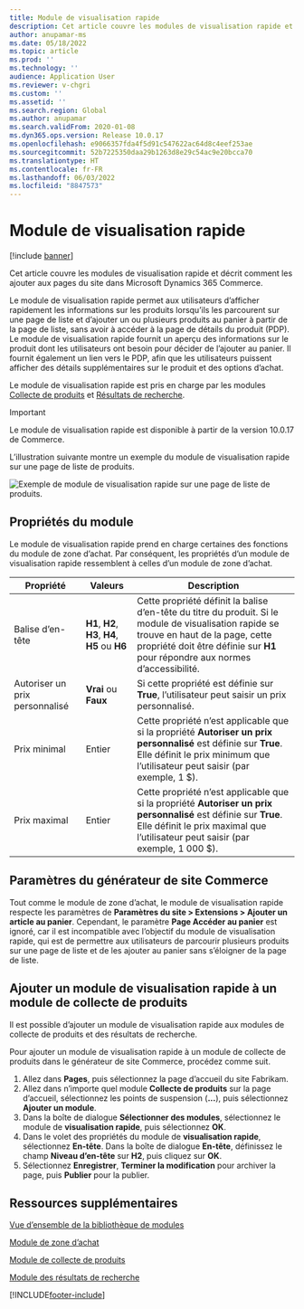```yaml
---
title: Module de visualisation rapide
description: Cet article couvre les modules de visualisation rapide et décrit comment les ajouter aux pages du site dans Microsoft Dynamics 365 Commerce.
author: anupamar-ms
ms.date: 05/18/2022
ms.topic: article
ms.prod: ''
ms.technology: ''
audience: Application User
ms.reviewer: v-chgri
ms.custom: ''
ms.assetid: ''
ms.search.region: Global
ms.author: anupamar
ms.search.validFrom: 2020-01-08
ms.dyn365.ops.version: Release 10.0.17
ms.openlocfilehash: e9066357fda4f5d91c547622ac64d8c4eef253ae
ms.sourcegitcommit: 52b7225350daa29b1263d8e29c54ac9e20bcca70
ms.translationtype: HT
ms.contentlocale: fr-FR
ms.lasthandoff: 06/03/2022
ms.locfileid: "8847573"
---
```

# <a name="quick-view-module"></a>Module de visualisation rapide

[!include [banner](includes/banner.md)]

Cet article couvre les modules de visualisation rapide et décrit comment les ajouter aux pages du site dans Microsoft Dynamics 365 Commerce.

Le module de visualisation rapide permet aux utilisateurs d’afficher rapidement les informations sur les produits lorsqu’ils les parcourent sur une page de liste et d’ajouter un ou plusieurs produits au panier à partir de la page de liste, sans avoir à accéder à la page de détails du produit (PDP). Le module de visualisation rapide fournit un aperçu des informations sur le produit dont les utilisateurs ont besoin pour décider de l’ajouter au panier. Il fournit également un lien vers le PDP, afin que les utilisateurs puissent afficher des détails supplémentaires sur le produit et des options d’achat.

Le module de visualisation rapide est pris en charge par les modules [Collecte de produits](product-collection-module-overview.md) et [Résultats de recherche](search-result-module.md).

> [!IMPORTANT]
> Le module de visualisation rapide est disponible à partir de la version 10.0.17 de Commerce.

L’illustration suivante montre un exemple du module de visualisation rapide sur une page de liste de produits.

![Exemple de module de visualisation rapide sur une page de liste de produits.](./media/ecommerce-quickview.PNG)

## <a name="module-properties"></a>Propriétés du module

Le module de visualisation rapide prend en charge certaines des fonctions du module de zone d’achat. Par conséquent, les propriétés d’un module de visualisation rapide ressemblent à celles d’un module de zone d’achat.

| Propriété | Valeurs | Description |
|----------------|--------|-------------|
| Balise d’en-tête | **H1**, **H2**, **H3**, **H4**, **H5** ou **H6** | Cette propriété définit la balise d’en-tête du titre du produit. Si le module de visualisation rapide se trouve en haut de la page, cette propriété doit être définie sur **H1** pour répondre aux normes d’accessibilité. |
| Autoriser un prix personnalisé | **Vrai** ou **Faux** | Si cette propriété est définie sur **True**, l’utilisateur peut saisir un prix personnalisé. |
| Prix minimal | Entier | Cette propriété n’est applicable que si la propriété **Autoriser un prix personnalisé** est définie sur **True**. Elle définit le prix minimum que l’utilisateur peut saisir (par exemple, 1 $). |
| Prix maximal | Entier | Cette propriété n’est applicable que si la propriété **Autoriser un prix personnalisé** est définie sur **True**. Elle définit le prix maximal que l’utilisateur peut saisir (par exemple, 1 000 $). |

## <a name="commerce-site-builder-settings"></a>Paramètres du générateur de site Commerce

Tout comme le module de zone d’achat, le module de visualisation rapide respecte les paramètres de **Paramètres du site \> Extensions \> Ajouter un article au panier**. Cependant, le paramètre **Page Accéder au panier** est ignoré, car il est incompatible avec l’objectif du module de visualisation rapide, qui est de permettre aux utilisateurs de parcourir plusieurs produits sur une page de liste et de les ajouter au panier sans s’éloigner de la page de liste.

## <a name="add-a-quick-view-module-to-a-product-collection-module"></a>Ajouter un module de visualisation rapide à un module de collecte de produits

Il est possible d’ajouter un module de visualisation rapide aux modules de collecte de produits et des résultats de recherche.

Pour ajouter un module de visualisation rapide à un module de collecte de produits dans le générateur de site Commerce, procédez comme suit.

1. Allez dans **Pages**, puis sélectionnez la page d’accueil du site Fabrikam.
1. Allez dans n’importe quel module **Collecte de produits** sur la page d’accueil, sélectionnez les points de suspension (**...**), puis sélectionnez **Ajouter un module**.
1. Dans la boîte de dialogue **Sélectionner des modules**, sélectionnez le module de **visualisation rapide**, puis sélectionnez **OK**.
1. Dans le volet des propriétés du module de **visualisation rapide**, sélectionnez **En-tête**. Dans la boîte de dialogue **En-tête**, définissez le champ **Niveau d’en-tête** sur **H2**, puis cliquez sur **OK**.
1. Sélectionnez **Enregistrer**, **Terminer la modification** pour archiver la page, puis **Publier** pour la publier.

## <a name="additional-resources"></a>Ressources supplémentaires

[Vue d’ensemble de la bibliothèque de modules](starter-kit-overview.md)

[Module de zone d’achat](add-buy-box.md)

[Module de collecte de produits](product-collection-module-overview.md)

[Module des résultats de recherche](search-result-module.md)


[!INCLUDE[footer-include](../includes/footer-banner.md)]

